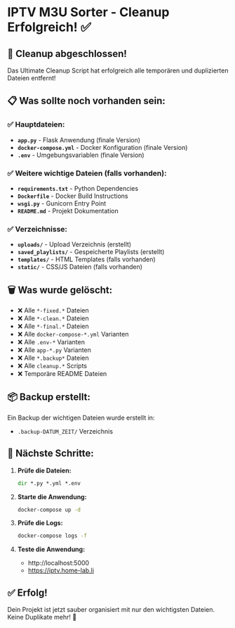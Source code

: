 # IPTV M3U Sorter - Cleanup Erfolgreich! ✅

## 🎉 Cleanup abgeschlossen!

Das Ultimate Cleanup Script hat erfolgreich alle temporären und duplizierten Dateien entfernt!

## 📋 Was sollte noch vorhanden sein:

### ✅ Hauptdateien:
- **`app.py`** - Flask Anwendung (finale Version)
- **`docker-compose.yml`** - Docker Konfiguration (finale Version)  
- **`.env`** - Umgebungsvariablen (finale Version)

### ✅ Weitere wichtige Dateien (falls vorhanden):
- **`requirements.txt`** - Python Dependencies
- **`Dockerfile`** - Docker Build Instructions
- **`wsgi.py`** - Gunicorn Entry Point
- **`README.md`** - Projekt Dokumentation

### ✅ Verzeichnisse:
- **`uploads/`** - Upload Verzeichnis (erstellt)
- **`saved_playlists/`** - Gespeicherte Playlists (erstellt)
- **`templates/`** - HTML Templates (falls vorhanden)
- **`static/`** - CSS/JS Dateien (falls vorhanden)

## 🗑️ Was wurde gelöscht:
- ❌ Alle `*-fixed.*` Dateien
- ❌ Alle `*-clean.*` Dateien
- ❌ Alle `*-final.*` Dateien
- ❌ Alle `docker-compose-*.yml` Varianten
- ❌ Alle `.env-*` Varianten
- ❌ Alle `app-*.py` Varianten
- ❌ Alle `*.backup*` Dateien
- ❌ Alle `cleanup.*` Scripts
- ❌ Temporäre README Dateien

## 📦 Backup erstellt:
Ein Backup der wichtigen Dateien wurde erstellt in:
- `.backup-DATUM_ZEIT/` Verzeichnis

## 🚀 Nächste Schritte:

1. **Prüfe die Dateien:**
   ```cmd
   dir *.py *.yml *.env
   ```

2. **Starte die Anwendung:**
   ```cmd
   docker-compose up -d
   ```

3. **Prüfe die Logs:**
   ```cmd
   docker-compose logs -f
   ```

4. **Teste die Anwendung:**
   - http://localhost:5000
   - https://iptv.home-lab.li

## ✅ Erfolg!

Dein Projekt ist jetzt sauber organisiert mit nur den wichtigsten Dateien. 
Keine Duplikate mehr! 🎉